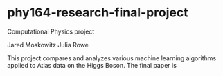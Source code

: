 # phy164-research-final-project
Computational Physics project

Jared Moskowitz
Julia Rowe

This project compares and analyzes various machine learning algorithms applied to Atlas data on the Higgs Boson. The final paper is 
